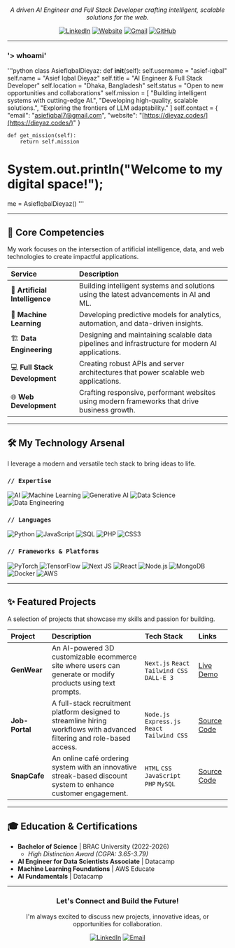 <div align="center">

<br/>

<p align="center">
  <em>A driven AI Engineer and Full Stack Developer crafting intelligent, scalable solutions for the web.</em>
</p>

<p align="center">
  <a href="https://www.linkedin.com/in/asief-dieyaz/"><img src="https://img.shields.io/badge/LinkedIn-0077B5?style=for-the-badge&logo=linkedin&logoColor=white" alt="LinkedIn"/></a>
  <a href="https://dieyaz.vercel.app/"><img src="https://img.shields.io/badge/Portfolio-252525?style=for-the-badge&logo=google-chrome&logoColor=white" alt="Website"/></a>
  <a href="mailto:asiefiqbal7@gmail.com"><img src="https://img.shields.io/badge/Gmail-D14836?style=for-the-badge&logo=gmail&logoColor=white" alt="Gmail"/></a>
  <a href="https://github.com/asief-iqbal"><img src="https://img.shields.io/badge/GitHub-181717?style=for-the-badge&logo=github&logoColor=white" alt="GitHub"/></a>
</p>

</div>

---

### '> whoami'

'''python
class AsiefIqbalDieyaz:
    def __init__(self):
        self.username = "asief-iqbal"
        self.name = "Asief Iqbal Dieyaz"
        self.title = "AI Engineer & Full Stack Developer"
        self.location = "Dhaka, Bangladesh"
        self.status = "Open to new opportunities and collaborations"
        self.mission = [
            "Building intelligent systems with cutting-edge AI.",
            "Developing high-quality, scalable solutions.",
            "Exploring the frontiers of LLM adaptability."
        ]
        self.contact = {
            "email": "asiefiqbal7@gmail.com",
            "website": "[https://dieyaz.codes/](https://dieyaz.codes/)"
        }

    def get_mission(self):
        return self.mission

# System.out.println("Welcome to my digital space!");
me = AsiefIqbalDieyaz()
'''

---

## 🚀 Core Competencies

My work focuses on the intersection of artificial intelligence, data, and web technologies to create impactful applications.

| **Service** | **Description** |
| :--- | :--- |
| 🤖 **Artificial Intelligence** | Building intelligent systems and solutions using the latest advancements in AI and ML. |
| 🧠 **Machine Learning** | Developing predictive models for analytics, automation, and data-driven insights. |
| 🏗️ **Data Engineering** | Designing and maintaining scalable data pipelines and infrastructure for modern AI applications. |
| 💻 **Full Stack Development** | Creating robust APIs and server architectures that power scalable web applications. |
| 🌐 **Web Development** | Crafting responsive, performant websites using modern frameworks that drive business growth. |

---

## 🛠️ My Technology Arsenal

I leverage a modern and versatile tech stack to bring ideas to life.

### `// Expertise`
![AI](https://img.shields.io/badge/AI-000000?style=for-the-badge&logo=openai)
![Machine Learning](https://img.shields.io/badge/Machine_Learning-FF6F00?style=for-the-badge&logo=tensorflow)
![Generative AI](https://img.shields.io/badge/Generative_AI-4A90E2?style=for-the-badge)
![Data Science](https://img.shields.io/badge/Data_Science-F05032?style=for-the-badge&logo=git)
![Data Engineering](https://img.shields.io/badge/Data_Engineering-4285F4?style=for-the-badge&logo=google-cloud)

### `// Languages`
![Python](https://img.shields.io/badge/Python-3776AB?style=for-the-badge&logo=python&logoColor=white)
![JavaScript](https://img.shields.io/badge/JavaScript-F7DF1E?style=for-the-badge&logo=javascript&logoColor=black)
![SQL](https://img.shields.io/badge/SQL-025E8C?style=for-the-badge&logo=postgresql&logoColor=white)
![PHP](https://img.shields.io/badge/PHP-777BB4?style=for-the-badge&logo=php&logoColor=white)
![CSS3](https://img.shields.io/badge/CSS3-1572B6?style=for-the-badge&logo=css3&logoColor=white)

### `// Frameworks & Platforms`
![PyTorch](https://img.shields.io/badge/PyTorch-EE4C2C?style=for-the-badge&logo=pytorch&logoColor=white)
![TensorFlow](https://img.shields.io/badge/TensorFlow-FF6F00?style=for-the-badge&logo=tensorflow&logoColor=white)
![Next JS](https://img.shields.io/badge/Next.js-000000?style=for-the-badge&logo=next.js&logoColor=white)
![React](https://img.shields.io/badge/React-20232A?style=for-the-badge&logo=react&logoColor=61DAFB)
![Node.js](https://img.shields.io/badge/Node.js-339933?style=for-the-badge&logo=nodedotjs&logoColor=white)
![MongoDB](https://img.shields.io/badge/MongoDB-4EA94B?style=for-the-badge&logo=mongodb&logoColor=white)
![Docker](https://img.shields.io/badge/Docker-2496ED?style=for-the-badge&logo=docker&logoColor=white)
![AWS](https://img.shields.io/badge/AWS-232F3E?style=for-the-badge&logo=amazon-aws&logoColor=white)

---

## ✨ Featured Projects

A selection of projects that showcase my skills and passion for building.

| Project | Description | Tech Stack | Links |
| :--- | :--- | :--- | :--- |
| **GenWear** | An AI-powered 3D customizable ecommerce site where users can generate or modify products using text prompts. | `Next.js` `React` `Tailwind CSS` `DALL-E 3` | [Live Demo](https://genwear.vercel.app/) |
| **Job-Portal** | A full-stack recruitment platform designed to streamline hiring workflows with advanced filtering and role-based access. | `Node.js` `Express.js` `React` `Tailwind CSS` | [Source Code](https://github.com/asief-iqbal/Job-Portal-App) |
| **SnapCafe** | An online café ordering system with an innovative streak-based discount system to enhance customer engagement. | `HTML` `CSS` `JavaScript` `PHP` `MySQL` | [Source Code](https://github.com/asief-iqbal/SnapCafe) |

---

## 🎓 Education & Certifications

- **Bachelor of Science** | BRAC University (2022-2026)
  - *High Distinction Award (CGPA: 3.65-3.79)*
- **AI Engineer for Data Scientists Associate** | Datacamp
- **Machine Learning Foundations** | AWS Educate
- **AI Fundamentals** | Datacamp

---

<div align="center">
  <h3>Let's Connect and Build the Future!</h3>
  <p>I'm always excited to discuss new projects, innovative ideas, or opportunities for collaboration.</p>
  
  <p>
    <a href="https://www.linkedin.com/in/asief-dieyaz/"><img src="https://img.shields.io/badge/LinkedIn-Connect-blue?style=for-the-badge&logo=linkedin" alt="LinkedIn"/></a>
    <a href="mailto:asiefiqbal7@gmail.com"><img src="https://img.shields.io/badge/Email-Say%20Hello-red?style=for-the-badge&logo=gmail" alt="Email"/></a>
  </p>
</div>
